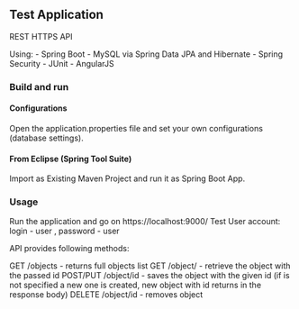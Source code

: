 ## Test Application

REST HTTPS API

Using:
	- Spring Boot
	- MySQL via Spring Data JPA and Hibernate
	- Spring Security
	- JUnit
	- AngularJS

### Build and run

#### Configurations

Open the application.properties file and set your own configurations (database settings).

#### From Eclipse (Spring Tool Suite)

Import as Existing Maven Project and run it as Spring Boot App.

### Usage

Run the application and go on https://localhost:9000/
Test User account: login - user , password - user

API provides following methods:

GET /objects - returns full objects list
GET /object/<id> - retrieve the object with the passed id
POST/PUT /object/id - saves the object with the given id (if <id> is not specified a new one is created, new object with id returns in the response body)
DELETE /object/id - removes object
